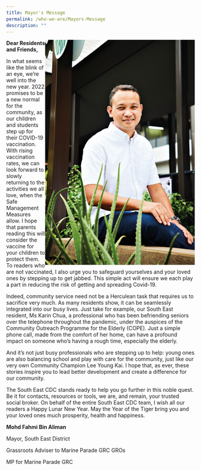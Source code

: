 ```yaml
---
title: Mayor's Message
permalink: /who-we-are/Mayors-Message
description: ""
---
```

<img src= "/images/Mayor/PictureofMayor.png" style="width: 400px;" align = "right">
	
**Dear Residents and Friends,**

In what seems like the blink of an eye, we’re well into the new year. 2022 promises to be a new normal for the community, as our children and students step up for their COVID-19 vaccination. With rising vaccination rates, we can look forward to slowly returning to the activities we all love, when the Safe Management Measures allow. I hope that parents reading this will consider the vaccine for your children to protect them. To readers who are not vaccinated, I also urge you to safeguard yourselves and your loved ones by stepping up to get jabbed. This simple act will ensure we each play a part in reducing the risk of getting and spreading Covid-19.

 

Indeed, community service need not be a Herculean task that requires us to sacrifice very much. As many residents show, it can be seamlessly integrated into our busy lives. Just take for example, our South East resident, Ms Karin Chua, a professional who has been befriending seniors over the telephone throughout the pandemic, under the auspices of the Community Outreach Programme for the Elderly (COPE). Just a simple phone call, made from the comfort of her home, can have a profound impact on someone who’s having a rough time, especially the elderly.

 

And it’s not just busy professionals who are stepping up to help: young ones are also balancing school and play with care for the community, just like our very own Community Champion Lee Young Kai. I hope that, as ever, these stories inspire you to lead better development and create a difference for our community.

 

The South East CDC stands ready to help you go further in this noble quest. Be it for contacts, resources or tools, we are, and remain, your trusted social broker. On behalf of the entire South East CDC team, I wish all our readers a Happy Lunar New Year. May the Year of the Tiger bring you and your loved ones much prosperity, health and happiness.

 

**Mohd Fahmi Bin Aliman**

Mayor, South East District

Grassroots Adviser to Marine Parade GRC GROs 

MP for Marine Parade GRC